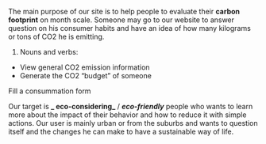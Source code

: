  
The main purpose of our site is to help people to evaluate their **carbon footprint** on month scale. Someone may go to our website to answer question on his consumer habits and have an idea of how many kilograms or tons of CO2 he is emitting. 

1. Nouns and verbs:   
* View general CO2 emission information  
* Generate the CO2 “budget” of someone  

Fill a consummation form 

Our target is **_ eco-considering_** / **_eco-friendly_** people who wants to learn more about the impact of their behavior and how to reduce it with simple actions. Our user is mainly urban or from the suburbs and wants to question itself and the changes he can make to have a sustainable way of life.  
